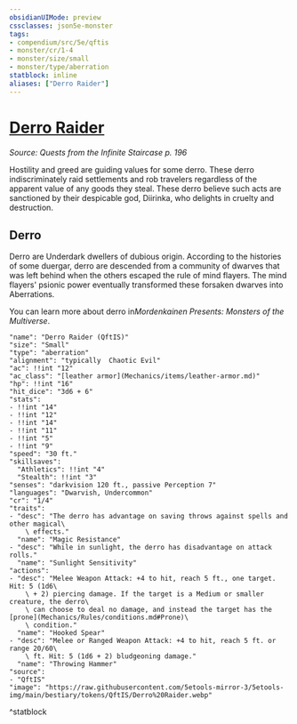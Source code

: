 ```yaml
---
obsidianUIMode: preview
cssclasses: json5e-monster
tags:
- compendium/src/5e/qftis
- monster/cr/1-4
- monster/size/small
- monster/type/aberration
statblock: inline
aliases: ["Derro Raider"]
---
```

# [Derro Raider](Mechanics\bestiary\aberration/derro-raider-qftis.md)
*Source: Quests from the Infinite Staircase p. 196*  

Hostility and greed are guiding values for some derro. These derro indiscriminately raid settlements and rob travelers regardless of the apparent value of any goods they steal. These derro believe such acts are sanctioned by their despicable god, Diirinka, who delights in cruelty and destruction.

## Derro

Derro are Underdark dwellers of dubious origin. According to the histories of some duergar, derro are descended from a community of dwarves that was left behind when the others escaped the rule of mind flayers. The mind flayers' psionic power eventually transformed these forsaken dwarves into Aberrations.

You can learn more about derro in*Mordenkainen Presents: Monsters of the Multiverse*.

```statblock
"name": "Derro Raider (QftIS)"
"size": "Small"
"type": "aberration"
"alignment": "typically  Chaotic Evil"
"ac": !!int "12"
"ac_class": "[leather armor](Mechanics/items/leather-armor.md)"
"hp": !!int "16"
"hit_dice": "3d6 + 6"
"stats":
- !!int "14"
- !!int "12"
- !!int "14"
- !!int "11"
- !!int "5"
- !!int "9"
"speed": "30 ft."
"skillsaves":
  "Athletics": !!int "4"
  "Stealth": !!int "3"
"senses": "darkvision 120 ft., passive Perception 7"
"languages": "Dwarvish, Undercommon"
"cr": "1/4"
"traits":
- "desc": "The derro has advantage on saving throws against spells and other magical\
    \ effects."
  "name": "Magic Resistance"
- "desc": "While in sunlight, the derro has disadvantage on attack rolls."
  "name": "Sunlight Sensitivity"
"actions":
- "desc": "Melee Weapon Attack: +4 to hit, reach 5 ft., one target. Hit: 5 (1d6\
    \ + 2) piercing damage. If the target is a Medium or smaller creature, the derro\
    \ can choose to deal no damage, and instead the target has the [prone](Mechanics/Rules/conditions.md#Prone)\
    \ condition."
  "name": "Hooked Spear"
- "desc": "Melee or Ranged Weapon Attack: +4 to hit, reach 5 ft. or range 20/60\
    \ ft. Hit: 5 (1d6 + 2) bludgeoning damage."
  "name": "Throwing Hammer"
"source":
- "QftIS"
"image": "https://raw.githubusercontent.com/5etools-mirror-3/5etools-img/main/bestiary/tokens/QftIS/Derro%20Raider.webp"
```
^statblock